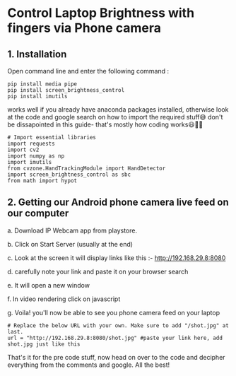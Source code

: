 # Control Laptop Brightness with fingers via Phone camera

## 1. Installation
Open command line and enter the following command :
```
pip install media pipe
pip install screen_brightness_control
pip install imutils
```
works well if you already have anaconda packages installed, otherwise look at the code and google search on how to import the required stuff😅 don't be dissapointed in this guide- that's mostly how coding works😃🤷‍♀️
```
# Import essential libraries
import requests
import cv2
import numpy as np
import imutils
from cvzone.HandTrackingModule import HandDetector
import screen_brightness_control as sbc
from math import hypot
```
## 2. Getting our Android phone camera live feed on our computer
 a. Download IP Webcam app from playstore. 
 
 b. Click on Start Server (usually at the end)
 
 c. Look at the screen it will display links like this :- http://192.168.29.8:8080
 
 d. carefully note your link and paste it on your browser search 
 
 e. It will open a new window
 
 f. In video rendering click on javascript
 
 g. Voila! you'll now be able to see you phone camera feed on your laptop
 
 ```
 # Replace the below URL with your own. Make sure to add "/shot.jpg" at last.
url = "http://192.168.29.8:8080/shot.jpg" #paste your link here, add shot.jpg just like this
 ```
That's it for the pre code stuff, now head on over to the code and decipher everything from the comments and google. All the best!


